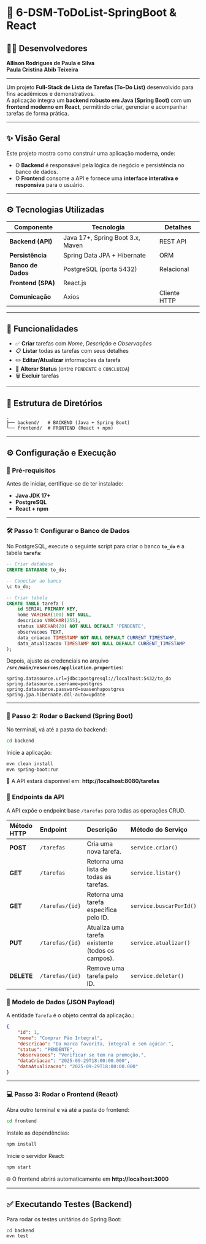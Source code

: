 # 🚀 6-DSM-ToDoList-SpringBoot & React

## 👨‍💻 Desenvolvedores

**Allison Rodrigues de Paula e Silva**  
**Paula Cristina Abib Teixeira**

---

Um projeto **Full-Stack de Lista de Tarefas (To-Do List)** desenvolvido para fins acadêmicos e demonstrativos.  
A aplicação integra um **backend robusto em Java (Spring Boot)** com um **frontend moderno em React**, permitindo criar, gerenciar e acompanhar tarefas de forma prática.  

---

## ✨ Visão Geral

Este projeto mostra como construir uma aplicação moderna, onde:  
- O **Backend** é responsável pela lógica de negócio e persistência no banco de dados.  
- O **Frontend** consome a API e fornece uma **interface interativa e responsiva** para o usuário.  

---

## ⚙️ Tecnologias Utilizadas

| Componente | Tecnologia | Detalhes |
|------------|------------|-----------|
| **Backend (API)** | Java 17+, Spring Boot 3.x, Maven | REST API |
| **Persistência** | Spring Data JPA + Hibernate | ORM |
| **Banco de Dados** | PostgreSQL (porta 5432) | Relacional |
| **Frontend (SPA)** | React.js |
| **Comunicação** | Axios | Cliente HTTP |

---

## 🎯 Funcionalidades

- ✅ **Criar** tarefas com *Nome*, *Descrição* e *Observações*  
- 📋 **Listar** todas as tarefas com seus detalhes  
- ✏️ **Editar/Atualizar** informações da tarefa  
- 🔄 **Alterar Status** (entre `PENDENTE` e `CONCLUIDA`)  
- 🗑️ **Excluir** tarefas  

---

## 📂 Estrutura de Diretórios

```
.
├── backend/   # BACKEND (Java + Spring Boot)
└── frontend/  # FRONTEND (React + npm)     
```

---

## ⚙️ Configuração e Execução

### 🔑 Pré-requisitos

Antes de iniciar, certifique-se de ter instalado:  
- **Java JDK 17+**  
- **PostgreSQL**
- **React + npm**  

---

### 🛠️ Passo 1: Configurar o Banco de Dados

No PostgreSQL, execute o seguinte script para criar o banco **`to_do`** e a tabela **`tarefa`**:  

```sql
-- Criar database
CREATE DATABASE to_do;

-- Conectar ao banco
\c to_do;

-- Criar tabela
CREATE TABLE tarefa (
    id SERIAL PRIMARY KEY,
    nome VARCHAR(100) NOT NULL,
    descricao VARCHAR(255),
    status VARCHAR(20) NOT NULL DEFAULT 'PENDENTE',
    observacoes TEXT,
    data_criacao TIMESTAMP NOT NULL DEFAULT CURRENT_TIMESTAMP,
    data_atualizacao TIMESTAMP NOT NULL DEFAULT CURRENT_TIMESTAMP
);
```

Depois, ajuste as credenciais no arquivo  
**`/src/main/resources/application.properties`**:  

```properties
spring.datasource.url=jdbc:postgresql://localhost:5432/to_do
spring.datasource.username=postgres
spring.datasource.password=suasenhapostgres
spring.jpa.hibernate.ddl-auto=update
```

---

### 🚀 Passo 2: Rodar o Backend (Spring Boot)

No terminal, vá até a pasta do backend:  
```bash
cd backend
```

Inicie a aplicação:  
```bash
mvn clean install 
mvn spring-boot:run 
```

📡 A API estará disponível em: **http://localhost:8080/tarefas**

### 🔗 Endpoints da API

A API expõe o endpoint base `/tarefas` para todas as operações CRUD.

| Método HTTP | Endpoint | Descrição | Método do Serviço |
| :--- | :--- | :--- | :--- |
| **POST** | `/tarefas` | Cria uma nova tarefa. | `service.criar()` |
| **GET** | `/tarefas` | Retorna uma lista de todas as tarefas. | `service.listar()` |
| **GET** | `/tarefas/{id}` | Retorna uma tarefa específica pelo ID. | `service.buscarPorId()` |
| **PUT** | `/tarefas/{id}` | Atualiza uma tarefa existente (todos os campos). | `service.atualizar()` |
| **DELETE** | `/tarefas/{id}` | Remove uma tarefa pelo ID. | `service.deletar()` |

### 📄 Modelo de Dados (JSON Payload)

A entidade `Tarefa` é o objeto central da aplicação.:

```json
{
    "id": 1,
    "nome": "Comprar Pão Integral",
    "descricao": "Da marca favorita, integral e sem açúcar.",
    "status": "PENDENTE", 
    "observacoes": "Verificar se tem na promoção.",
    "dataCriacao": "2025-09-29T18:00:00.000",
    "dataAtualizacao": "2025-09-29T18:00:00.000"
}
```
---

### 💻 Passo 3: Rodar o Frontend (React)

Abra outro terminal e vá até a pasta do frontend:  
```bash
cd frontend
```

Instale as dependências:  
```bash
npm install
```

Inicie o servidor React:  
```bash
npm start
```

🌐 O frontend abrirá automaticamente em **http://localhost:3000**

---

## ✅ Executando Testes (Backend)

Para rodar os testes unitários do Spring Boot:  
```bash
cd backend
mvn test
```
